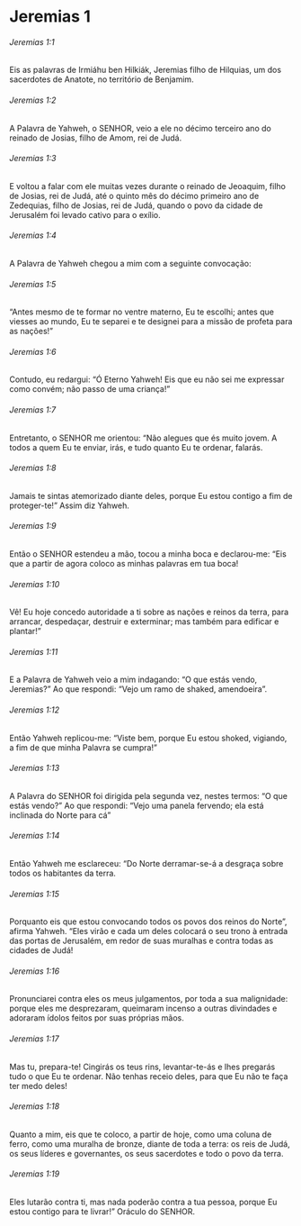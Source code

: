 # Jeremias 1

###### Jeremias 1:1

Eis as palavras de Irmiáhu ben Hilkiák, Jeremias filho de Hilquias, um dos sacerdotes de Anatote, no território de Benjamim.

###### Jeremias 1:2

A Palavra de Yahweh, o SENHOR, veio a ele no décimo terceiro ano do reinado de Josias, filho de Amom, rei de Judá.

###### Jeremias 1:3

E voltou a falar com ele muitas vezes durante o reinado de Jeoaquim, filho de Josias, rei de Judá, até o quinto mês do décimo primeiro ano de Zedequias, filho de Josias, rei de Judá, quando o povo da cidade de Jerusalém foi levado cativo para o exílio.

###### Jeremias 1:4

A Palavra de Yahweh chegou a mim com a seguinte convocação:

###### Jeremias 1:5

“Antes mesmo de te formar no ventre materno, Eu te escolhi; antes que viesses ao mundo, Eu te separei e te designei para a missão de profeta para as nações!”

###### Jeremias 1:6

Contudo, eu redargui: “Ó Eterno Yahweh! Eis que eu não sei me expressar como convém; não passo de uma criança!”

###### Jeremias 1:7

Entretanto, o SENHOR me orientou: “Não alegues que és muito jovem. A todos a quem Eu te enviar, irás, e tudo quanto Eu te ordenar, falarás.

###### Jeremias 1:8

Jamais te sintas atemorizado diante deles, porque Eu estou contigo a fim de proteger-te!” Assim diz Yahweh.

###### Jeremias 1:9

Então o SENHOR estendeu a mão, tocou a minha boca e declarou-me: “Eis que a partir de agora coloco as minhas palavras em tua boca!

###### Jeremias 1:10

Vê! Eu hoje concedo autoridade a ti sobre as nações e reinos da terra, para arrancar, despedaçar, destruir e exterminar; mas também para edificar e plantar!”

###### Jeremias 1:11

E a Palavra de Yahweh veio a mim indagando: “O que estás vendo, Jeremias?” Ao que respondi: “Vejo um ramo de shaked, amendoeira”.

###### Jeremias 1:12

Então Yahweh replicou-me: “Viste bem, porque Eu estou shoked, vigiando, a fim de que minha Palavra se cumpra!”

###### Jeremias 1:13

A Palavra do SENHOR foi dirigida pela segunda vez, nestes termos: “O que estás vendo?” Ao que respondi: “Vejo uma panela fervendo; ela está inclinada do Norte para cá”

###### Jeremias 1:14

Então Yahweh me esclareceu: “Do Norte derramar-se-á a desgraça sobre todos os habitantes da terra.

###### Jeremias 1:15

Porquanto eis que estou convocando todos os povos dos reinos do Norte”, afirma Yahweh. “Eles virão e cada um deles colocará o seu trono à entrada das portas de Jerusalém, em redor de suas muralhas e contra todas as cidades de Judá!

###### Jeremias 1:16

Pronunciarei contra eles os meus julgamentos, por toda a sua malignidade: porque eles me desprezaram, queimaram incenso a outras divindades e adoraram ídolos feitos por suas próprias mãos.

###### Jeremias 1:17

Mas tu, prepara-te! Cingirás os teus rins, levantar-te-ás e lhes pregarás tudo o que Eu te ordenar. Não tenhas receio deles, para que Eu não te faça ter medo deles!

###### Jeremias 1:18

Quanto a mim, eis que te coloco, a partir de hoje, como uma coluna de ferro, como uma muralha de bronze, diante de toda a terra: os reis de Judá, os seus líderes e governantes, os seus sacerdotes e todo o povo da terra.

###### Jeremias 1:19

Eles lutarão contra ti, mas nada poderão contra a tua pessoa, porque Eu estou contigo para te livrar!” Oráculo do SENHOR.

